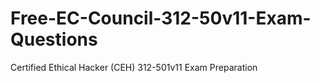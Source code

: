 # Free-EC-Council-312-50v11-Exam-Questions
Certified Ethical Hacker (CEH) 312-501v11 Exam Preparation
